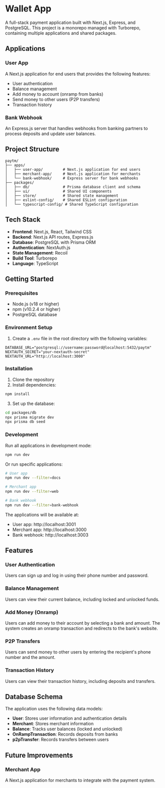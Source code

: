 # Wallet App

A full-stack payment application built with Next.js, Express, and PostgreSQL. This project is a monorepo managed with Turborepo, containing multiple applications and shared packages.

## Applications

### User App

A Next.js application for end users that provides the following features:
- User authentication
- Balance management
- Add money to account (onramp from banks)
- Send money to other users (P2P transfers)
- Transaction history

### Bank Webhook

An Express.js server that handles webhooks from banking partners to process deposits and update user balances.

## Project Structure

```
paytm/
├── apps/
│   ├── user-app/         # Next.js application for end users
│   ├── merchant-app/     # Next.js application for merchants
│   └── bank-webhook/     # Express server for bank webhooks
├── packages/
│   ├── db/               # Prisma database client and schema
│   ├── ui/               # Shared UI components
│   ├── store/            # Shared state management
│   ├── eslint-config/    # Shared ESLint configuration
│   └── typescript-config/ # Shared TypeScript configuration
```

## Tech Stack

- **Frontend**: Next.js, React, Tailwind CSS
- **Backend**: Next.js API routes, Express.js
- **Database**: PostgreSQL with Prisma ORM
- **Authentication**: NextAuth.js
- **State Management**: Recoil
- **Build Tool**: Turborepo
- **Language**: TypeScript

## Getting Started

### Prerequisites

- Node.js (v18 or higher)
- npm (v10.2.4 or higher)
- PostgreSQL database

### Environment Setup

1. Create a `.env` file in the root directory with the following variables:

```
DATABASE_URL="postgresql://username:password@localhost:5432/paytm"
NEXTAUTH_SECRET="your-nextauth-secret"
NEXTAUTH_URL="http://localhost:3000"
```

### Installation

1. Clone the repository
2. Install dependencies:

```bash
npm install
```

3. Set up the database:

```bash
cd packages/db
npx prisma migrate dev
npx prisma db seed
```

### Development

Run all applications in development mode:

```bash
npm run dev
```

Or run specific applications:

```bash
# User app
npm run dev --filter=docs

# Merchant app
npm run dev --filter=web

# Bank webhook
npm run dev --filter=bank-webhook
```

The applications will be available at:
- User app: http://localhost:3001
- Merchant app: http://localhost:3000
- Bank webhook: http://localhost:3003

## Features

### User Authentication

Users can sign up and log in using their phone number and password.

### Balance Management

Users can view their current balance, including locked and unlocked funds.

### Add Money (Onramp)

Users can add money to their account by selecting a bank and amount. The system creates an onramp transaction and redirects to the bank's website.

### P2P Transfers

Users can send money to other users by entering the recipient's phone number and the amount.

### Transaction History

Users can view their transaction history, including deposits and transfers.

## Database Schema

The application uses the following data models:

- **User**: Stores user information and authentication details
- **Merchant**: Stores merchant information
- **Balance**: Tracks user balances (locked and unlocked)
- **OnRampTransaction**: Records deposits from banks
- **p2pTransfer**: Records transfers between users

## Future Improvements
### Merchant App

A Next.js application for merchants to integrate with the payment system.


